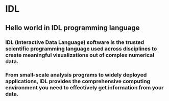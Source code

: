 # IDL
## Hello world in IDL programming language

### IDL (Interactive Data Language) software is the trusted scientific programming language used across disciplines to create meaningful visualizations out of complex numerical data.
### From small-scale analysis programs to widely deployed applications, IDL provides the comprehensive computing environment you need to effectively get information from your data.